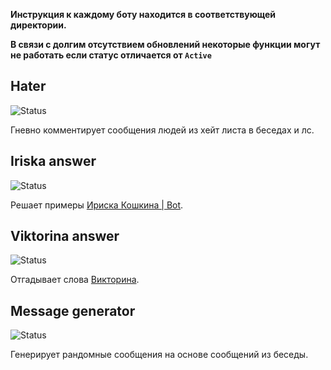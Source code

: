 **Инструкция к каждому боту находится в соответствующей директории.**

**В связи с долгим отсутствием обновлений некоторые функции могут не работать если статус отличается от `Active`**

## Hater
<div align="left">
 <img alt="Status" src="https://img.shields.io/badge/Status-Frozen-blue">
</div>

Гневно комментирует сообщения людей из хейт листа в беседах и лс.

## Iriska answer
<div align="left">
 <img alt="Status" src="https://img.shields.io/badge/Status-Frozen-blue">
</div>

Решает примеры [Ириска Кошкина | Bot](https://vk.com/club173471303).

## Viktorina answer
<div align="left">
 <img alt="Status" src="https://img.shields.io/badge/Status-Frozen-blue">
</div>

Отгадывает слова [Викторина](https://vk.com/club170763395).

## Message generator
<div align="left">
 <img alt="Status" src="https://img.shields.io/badge/Status-Frozen-blue">
</div>

Генерирует рандомные сообщения на основе сообщений из беседы.
